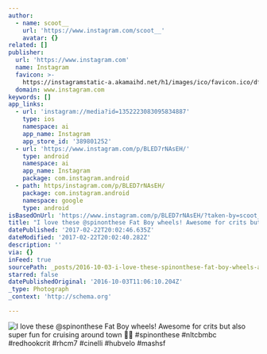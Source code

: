 ```yaml
---
author:
  - name: scoot__
    url: 'https://www.instagram.com/scoot__'
    avatar: {}
related: []
publisher:
  url: 'https://www.instagram.com'
  name: Instagram
  favicon: >-
    https://instagramstatic-a.akamaihd.net/h1/images/ico/favicon.ico/dfa85bb1fd63.ico
  domain: www.instagram.com
keywords: []
app_links:
  - url: 'instagram://media?id=1352223083095834887'
    type: ios
    namespace: ai
    app_name: Instagram
    app_store_id: '389801252'
  - url: 'https://www.instagram.com/p/BLED7rNAsEH/'
    type: android
    namespace: ai
    app_name: Instagram
    package: com.instagram.android
  - path: https/instagram.com/p/BLED7rNAsEH/
    package: com.instagram.android
    namespace: google
    type: android
isBasedOnUrl: 'https://www.instagram.com/p/BLED7rNAsEH/?taken-by=scoot__'
title: "I love these @spinonthese Fat Boy wheels! Awesome for crits but also super fun for cruising around town \uD83D\uDC4F\uD83C\uDFFC #spinonthese #nltcbmbc #redhookcrit #rhcm7 #cinelli #hubvelo #mashsf"
datePublished: '2017-02-22T20:02:46.635Z'
dateModified: '2017-02-22T20:02:40.282Z'
description: ''
via: {}
inFeed: true
sourcePath: _posts/2016-10-03-i-love-these-spinonthese-fat-boy-wheels-awesome-for-crits.md
starred: false
datePublishedOriginal: '2016-10-03T11:06:10.204Z'
_type: Photograph
_context: 'http://schema.org'

---
```

![I love these @spinonthese Fat Boy wheels! Awesome for crits but also super fun for cruising around town  #spinonthese #nltcbmbc #redhookcrit #rhcm7 #cinelli #hubvelo #mashsf](https://scontent.cdninstagram.com/t51.2885-15/sh0.08/e35/p640x640/14482241_1082235555157167_237820323523723264_n.jpg?ig_cache_key=MTM1MjIyMzA4MzA5NTgzNDg4Nw%3D%3D.2)